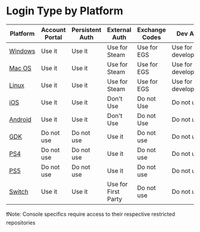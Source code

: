 # Login Type by Platform


| Platform | Account Portal              | Persistent Auth | External Auth       | Exchange Codes | Dev Auth            |
|----------|-----------------------------|-----------------|---------------------|----------------|---------------------|
| [Windows](readme_login.md)             | Use it         | Use it          | Use for Steam       | Use for EGS    | Use for development |
| [Mac OS](readme_login.md)              | Use it         | Use it          | Use for Steam       | Use for EGS    | Use for development |
| [Linux](readme_login.md)               | Use it         | Use it          | Use for Steam       | Use for EGS    | Use for development |
| [iOS](readme_login.md)                 | Use it         | Use it          | Don't Use            | Do not Use       | Do not use   |
| [Android](readme_login.md)             | Use it         | Use it          | Don't Use            | Do not Use       | Do not use   |
| [GDK](gdk/readme_gdk_login.md)            | Do not use       | Do not use        | Use it              | Do not use       | Do not use   |
| [PS4](ps4/readme_ps4_login.md)            | Do not use       | Do not use        | Use it              | Do not use       | Do not use   |
| [PS5](ps5/readme_ps5_login.md)            | Do not use       | Do not use        | Use it              | Do not use       | Do not use   |
| [Switch](switch/readme_switch_login.md)   | Use it         | Use it          | Use for First Party | Do not use       | Do not use   |

❗Note: Console specifics require access to their respective restricted repositories